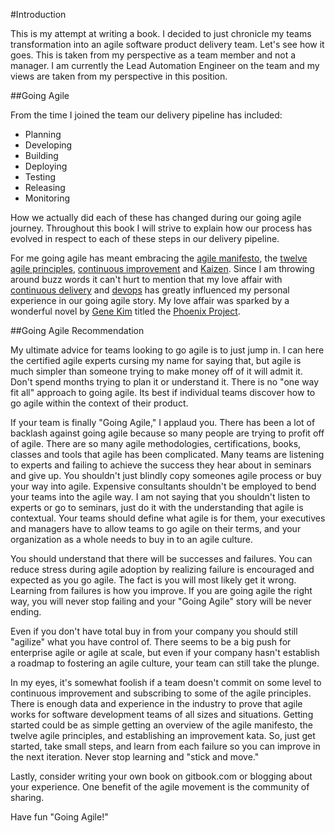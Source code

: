 #Introduction

This is my attempt at writing a book. I decided to just chronicle my teams transformation into an agile software product delivery team. Let's see how it goes. This is taken from my perspective as a team member and not a manager. I am currently the Lead Automation Engineer on the team and my views are taken from my perspective in this position.

##Going Agile

From the time I joined the team our delivery pipeline has included:

* Planning
* Developing
* Building
* Deploying
* Testing
* Releasing
* Monitoring

How we actually did each of these has changed during our going agile journey. Throughout this book I will strive to explain how our process has evolved in respect to each of these steps in our delivery pipeline. 

For me going agile has meant embracing the [agile manifesto](http://agilemanifesto.org/), the [twelve agile principles](http://www.agilealliance.org/the-alliance/the-agile-manifesto/the-twelve-principles-of-agile-software/), [continuous improvement](http://en.wikipedia.org/wiki/Continual_improvement_process) and [Kaizen](http://en.wikipedia.org/wiki/Kaizen). Since I am throwing around buzz words it can't hurt to mention that my love affair with [continuous delivery](http://martinfowler.com/bliki/ContinuousDelivery.html) and [devops](http://en.wikipedia.org/wiki/DevOps) has greatly influenced my personal experience in our going agile story. My love affair was sparked by a wonderful novel by [Gene Kim](http://itrevolution.com/authors/gene-kim/) titled the [Phoenix Project](http://www.amazon.com/The-Phoenix-Project-Helping-Business/dp/0988262592).

##Going Agile Recommendation

My ultimate advice for teams looking to go agile is to just jump in. I can here the certified agile experts cursing my name for saying that, but agile is much simpler than someone trying to make money off of it will admit it. Don't spend months trying to plan it or understand it. There is no "one way fit all" approach to going agile. Its best if individual teams discover how to go agile within the context of their product.

If your team is finally "Going Agile," I applaud you. There has been a lot of backlash against going agile because so many people are trying to profit off of agile. There are so many agile methodologies, certifications, books, classes and tools that agile has been complicated. Many teams are listening to experts and failing to achieve the success they hear about in seminars and give up. You shouldn't just blindly copy someones agile process or buy your way into agile. Expensive consultants shouldn't be employed to bend your teams into the agile way. I am not saying that you shouldn't listen to experts or go to seminars, just do it with the understanding that agile is contextual. Your teams should define what agile is for them, your executives and managers have to allow teams to go agile on their terms, and your organization as a whole needs to buy in to an agile culture.

You should understand that there will be successes and failures. You can reduce stress during agile adoption by realizing failure is encouraged and expected as you go agile. The fact is you will most likely get it wrong. Learning from failures is how you improve. If you are going agile the right way, you will never stop failing and your "Going Agile" story will be never ending.

 Even if you don't have total buy in from your company you should still "agilize" what you have control of. There seems to be a big push for enterprise agile or agile at scale, but even if your company hasn't establish a roadmap to fostering an agile culture, your team can still take the plunge. 

In my eyes, it's somewhat foolish if a team doesn't commit on some level to continuous improvement and subscribing to some of the agile principles. There is enough data and experience in the industry to prove that agile works for software development teams of all sizes and situations. Getting started could be as simple getting an overview of the agile manifesto, the twelve agile principles, and establishing an improvement kata. So, just get started, take small steps, and learn from each failure so you can improve in the next iteration. Never stop learning and "stick and move." 

Lastly, consider writing your own book on gitbook.com or blogging about your experience. One benefit of the agile movement is the community of sharing. 

Have fun "Going Agile!"